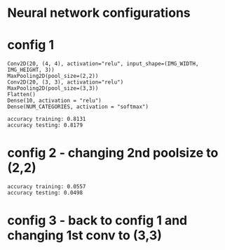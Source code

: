 # Neural network configurations


# config 1
    Conv2D(20, (4, 4), activation="relu", input_shape=(IMG_WIDTH, IMG_HEIGHT, 3))
    MaxPooling2D(pool_size=(2,2))
    Conv2D(20, (3, 3), activation="relu")
    MaxPooling2D(pool_size=(3,3))
    Flatten()
    Dense(10, activation = "relu")
    Dense(NUM_CATEGORIES, activation = "softmax")

    accuracy training: 0.8131
    accuracy testing: 0.8179

# config 2 - changing 2nd poolsize to (2,2)

    accuracy training: 0.0557 
    accuracy testing: 0.0498

# config 3 - back to config 1 and changing 1st conv to (3,3)
